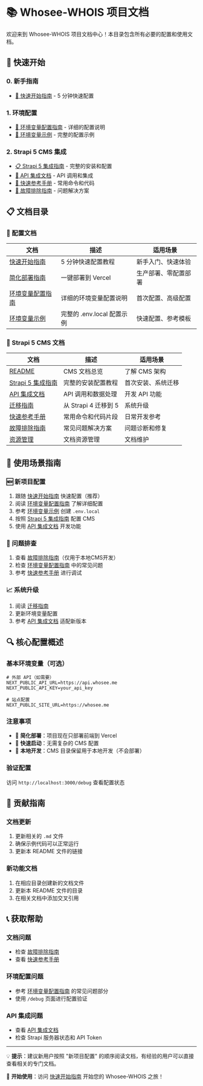 # 📚 Whosee-WHOIS 项目文档

欢迎来到 Whosee-WHOIS 项目文档中心！本目录包含所有必要的配置和使用文档。

## 🚀 快速开始

### 0. 新手指南
- [🚀 快速开始指南](./QUICK_START.md) - 5 分钟快速配置

### 1. 环境配置
- [🔧 环境变量配置指南](./ENVIRONMENT_CONFIG.md) - 详细的配置说明
- [📝 环境变量示例](./ENV_EXAMPLE.md) - 完整的配置示例

### 2. Strapi 5 CMS 集成
- [📋 Strapi 5 集成指南](./Strapi%205%20CMS/STRAPI5_GUIDE.md) - 完整的安装和配置
- [🔗 API 集成文档](./Strapi%205%20CMS/API_INTEGRATION.md) - API 调用和集成
- [📖 快速参考手册](./Strapi%205%20CMS/QUICK_REFERENCE.md) - 常用命令和代码
- [🚨 故障排除指南](./Strapi%205%20CMS/TROUBLESHOOTING.md) - 问题解决方案

## 📋 文档目录

### 🔧 配置文档
| 文档 | 描述 | 适用场景 |
|------|------|----------|
| [快速开始指南](./QUICK_START.md) | 5 分钟快速配置教程 | 新手入门、快速体验 |
| [简化部署指南](./SIMPLE_DEPLOYMENT.md) | 一键部署到 Vercel | 生产部署、零配置部署 |
| [环境变量配置指南](./ENVIRONMENT_CONFIG.md) | 详细的环境变量配置说明 | 首次配置、高级配置 |
| [环境变量示例](./ENV_EXAMPLE.md) | 完整的 .env.local 配置示例 | 快速配置、参考模板 |

### 📡 Strapi 5 CMS 文档
| 文档 | 描述 | 适用场景 |
|------|------|----------|
| [README](./Strapi%205%20CMS/README.md) | CMS 文档总览 | 了解 CMS 架构 |
| [Strapi 5 集成指南](./Strapi%205%20CMS/STRAPI5_GUIDE.md) | 完整的安装配置教程 | 首次安装、系统迁移 |
| [API 集成文档](./Strapi%205%20CMS/API_INTEGRATION.md) | API 调用和数据处理 | 开发 API 功能 |
| [迁移指南](./Strapi%205%20CMS/MIGRATION_GUIDE.md) | 从 Strapi 4 迁移到 5 | 系统升级 |
| [快速参考手册](./Strapi%205%20CMS/QUICK_REFERENCE.md) | 常用命令和代码片段 | 日常开发参考 |
| [故障排除指南](./Strapi%205%20CMS/TROUBLESHOOTING.md) | 常见问题解决方案 | 问题诊断和修复 |
| [资源管理](./Strapi%205%20CMS/ASSETS.md) | 文档资源管理 | 文档维护 |

## 🎯 使用场景指南

### 🆕 新项目配置
1. 跟随 [快速开始指南](./QUICK_START.md) 快速配置（推荐）
2. 阅读 [环境变量配置指南](./ENVIRONMENT_CONFIG.md) 了解详细配置
3. 参考 [环境变量示例](./ENV_EXAMPLE.md) 创建 `.env.local`
4. 按照 [Strapi 5 集成指南](./Strapi%205%20CMS/STRAPI5_GUIDE.md) 配置 CMS
5. 使用 [API 集成文档](./Strapi%205%20CMS/API_INTEGRATION.md) 开发功能

### 🔧 问题排查
1. 查看 [故障排除指南](./Strapi%205%20CMS/TROUBLESHOOTING.md)（仅用于本地CMS开发）
2. 检查 [环境变量配置指南](./ENVIRONMENT_CONFIG.md) 中的常见问题
3. 参考 [快速参考手册](./Strapi%205%20CMS/QUICK_REFERENCE.md) 进行调试

### 📈 系统升级
1. 阅读 [迁移指南](./Strapi%205%20CMS/MIGRATION_GUIDE.md)
2. 更新环境变量配置
3. 参考 [API 集成文档](./Strapi%205%20CMS/API_INTEGRATION.md) 适配新版本

## 🔍 核心配置概述

### 基本环境变量（可选）
```env
# 外部 API（如需要）
NEXT_PUBLIC_API_URL=https://api.whosee.me
NEXT_PUBLIC_API_KEY=your_api_key

# 站点配置
NEXT_PUBLIC_SITE_URL=https://whosee.me
```

### 注意事项
- 🎉 **简化部署**：项目现在只部署前端到 Vercel
- 🚀 **快速启动**：无需复杂的 CMS 配置
- 🔧 **本地开发**：CMS 目录保留用于本地开发（不会部署）

### 验证配置
访问 `http://localhost:3000/debug` 查看配置状态

## 🤝 贡献指南

### 文档更新
1. 更新相关的 `.md` 文件
2. 确保示例代码可以正常运行
3. 更新本 README 文件的链接

### 新功能文档
1. 在相应目录创建新的文档文件
2. 更新本 README 文件的目录
3. 在相关文档中添加交叉引用

## 📞 获取帮助

### 文档问题
- 检查 [故障排除指南](./Strapi%205%20CMS/TROUBLESHOOTING.md)
- 查看 [快速参考手册](./Strapi%205%20CMS/QUICK_REFERENCE.md)

### 环境配置问题
- 参考 [环境变量配置指南](./ENVIRONMENT_CONFIG.md) 的常见问题部分
- 使用 `/debug` 页面进行配置验证

### API 集成问题
- 查看 [API 集成文档](./Strapi%205%20CMS/API_INTEGRATION.md)
- 检查 Strapi 服务器状态和 API Token

---

💡 **提示**：建议新用户按照 "新项目配置" 的顺序阅读文档，有经验的用户可以直接查看相关的专门文档。

🎉 **开始使用**：访问 [快速开始指南](./QUICK_START.md) 开始您的 Whosee-WHOIS 之旅！